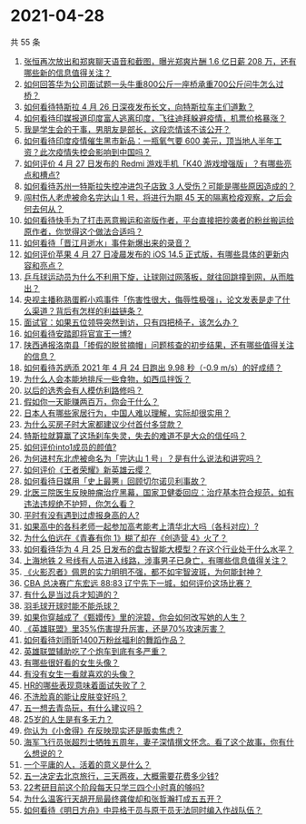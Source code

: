 # 2021-04-28

共 55 条

<!-- BEGIN -->
<!-- 最后更新时间 Wed Apr 28 2021 02:10:05 GMT+0800 (China Standard Time) -->

1. [张恒再次放出和郑爽聊天语音和截图，曝光郑爽片酬 1.6 亿日薪 208
   万，还有哪些新的信息值得关注？](https://www.zhihu.com/question/456689667)
2. [如何回答华为公司面试题一头牛重800公斤一座桥承重700公斤问牛怎么过桥？](https://www.zhihu.com/question/455269838)
3. [如何看待特斯拉 4 月 26 日深夜发布长文，向特斯拉车主们道歉？](https://www.zhihu.com/question/456750609)
4. [如何看待印媒报道印度富人逃离印度，飞往迪拜躲避疫情，机票价格暴涨？](https://www.zhihu.com/question/456507428)
5. [我是学生会的干事，男朋友是部长，这段恋情该不该公开？](https://www.zhihu.com/question/305452167)
6. [如何看待印度疫情催生黑市新品：一瓶氧气要 600
   美元，顶当地人半年工资？此次疫情失控会影响到中国吗？](https://www.zhihu.com/question/456762173)
7. [如何评价 4 月 27 日发布的 Redmi 游戏手机「K40
   游戏增强版」？有哪些亮点和槽点?](https://www.zhihu.com/question/455567093)
8. [如何看待苏州一特斯拉失控冲进包子店致 3
   人受伤？可能是哪些原因造成的？](https://www.zhihu.com/question/456824609)
9. [闯村伤人老虎被命名完达山 1 号，将进行为期 45
   天的隔离检疫观察，之后会何去何从？](https://www.zhihu.com/question/456624777)
10. [如何看待快手为了打击恶意搬运和盗版作者，平台直接把抄袭者的粉丝搬运给原作者，你觉得这个做法合适吗？](https://www.zhihu.com/question/456833182)
11. [如何看待「晋江月逝水」事件新爆出来的录音？](https://www.zhihu.com/question/456698766)
12. [如何评价苹果 4 月 27 日凌晨发布的 iOS 14.5
    正式版，有哪些具体的更新内容和亮点？](https://www.zhihu.com/question/456432980)
13. [乒乓球运动员为什么不利用下旋，让球刚过网落板，就往回跳撞到网，从而胜出？](https://www.zhihu.com/question/453888891)
14. [央视主播称熟蛋孵小鸡事件「伤害性很大，侮辱性极强」，论文发表是走了什么渠道？背后有怎样的利益链条？](https://www.zhihu.com/question/456771764)
15. [面试官：如果五位领导突然到访，只有四把椅子，该怎么办？](https://www.zhihu.com/question/456412666)
16. [如何看待安踏即将官宣王一博?](https://www.zhihu.com/question/456777013)
17. [陕西通报洛南县「掺假的脱贫摘帽」问题核查的初步结果，还有哪些值得关注的信息？](https://www.zhihu.com/question/456741134)
18. [如何看待苏炳添 2021 年 4 月 24 日跑出 9.98 秒（-0.9
    m/s）的好成绩？](https://www.zhihu.com/question/456330592)
19. [为什么人会本能地排斥一些食物，如西瓜拌饭？](https://www.zhihu.com/question/336056006)
20. [以后的选秀会有人模仿利路修吗？](https://www.zhihu.com/question/455026059)
21. [假如你一天能赚两百万，你会干什么？](https://www.zhihu.com/question/456751113)
22. [日本人有哪些家居行为，中国人难以理解，实际却很实用？](https://www.zhihu.com/question/365091172)
23. [为什么买房子时大家都建议少付首付多贷款？](https://www.zhihu.com/question/311795004)
24. [特斯拉就算赢了这场刹车失灵，失去的难道不是大众的信任吗？](https://www.zhihu.com/question/456103976)
25. [如何评价into1成员的颜值?](https://www.zhihu.com/question/456470539)
26. [为何进村东北虎被命名为「完达山 1 号」？是有什么说法和讲究吗？](https://www.zhihu.com/question/456618989)
27. [如何评价《王者荣耀》新英雄云缨？](https://www.zhihu.com/question/456762502)
28. [如何看待日媒用「史上最悪」回顾切尔诺贝利事故？](https://www.zhihu.com/question/456713294)
29. [北医三院医生反映肿瘤治疗黑幕，国家卫健委回应：治疗基本符合规范，如有违法违规绝不护短，你怎么看？](https://www.zhihu.com/question/456794621)
30. [平时有没有遇到过虚报身高的人?](https://www.zhihu.com/question/331976799)
31. [如果高中的各科老师一起参加高考能考上清华北大吗（各科对应）?](https://www.zhihu.com/question/443860742)
32. [为什么伯远在《青春有你 1》糊了却在《创造营 4》火了？](https://www.zhihu.com/question/454685611)
33. [如何看待华为 4 月 25
    日发布的盘古智能大模型？在这个行业处于什么水平？](https://www.zhihu.com/question/456443707)
34. [上海地铁 2
    号线有人员进入线路，涉事男子已身亡，有哪些信息值得关注？](https://www.zhihu.com/question/456666009)
35. [《火影忍者》佩恩的实力明明不强，都不如宇智波斑，为何能封神？](https://www.zhihu.com/question/438703482)
36. [CBA 总决赛广东宏远 88:83
    辽宁先下一城，如何评价这场比赛？](https://www.zhihu.com/question/456867826)
37. [有什么是当过兵才知道的？](https://www.zhihu.com/question/276955696)
38. [羽毛球开球时能不能杀球？](https://www.zhihu.com/question/455936801)
39. [如果你穿越成了《甄嬛传》里的浣碧，你会如何改写她的人生？](https://www.zhihu.com/question/403088622)
40. [《英雄联盟》里35%伤害提升厉害，还是70%攻速厉害？](https://www.zhihu.com/question/456472020)
41. [如何看待刘雨昕1400万粉丝福利的舞蹈作品？](https://www.zhihu.com/question/456685594)
42. [英雄联盟辅助吃了个炮车到底有多严重？](https://www.zhihu.com/question/341459636)
43. [有哪些很好看的女生头像？](https://www.zhihu.com/question/314854320)
44. [有没有女生一看就喜欢的头像？](https://www.zhihu.com/question/410954554)
45. [HR的哪些表现意味着面试失败了？](https://www.zhihu.com/question/20709602)
46. [不洗脸真的能让皮肤变好吗？](https://www.zhihu.com/question/317026624)
47. [五一想去青岛玩，有什么建议吗？](https://www.zhihu.com/question/454155019)
48. [25岁的人生是有多无力？](https://www.zhihu.com/question/362423000)
49. [你认为《小舍得》在反映现实还是贩卖焦虑？](https://www.zhihu.com/question/456153655)
50. [海军飞行员张超烈士牺牲五周年，妻子深情撰文怀念。看了这个故事，你有什么想说的？](https://www.zhihu.com/question/456803451)
51. [一个平庸的人，活着的意义是什么？](https://www.zhihu.com/question/436020711)
52. [五一决定去北京旅行，三天两夜，大概需要花费多少钱?](https://www.zhihu.com/question/452999311)
53. [22考研目前这个阶段每天只学三四个小时真的够吗?](https://www.zhihu.com/question/456380899)
54. [为什么温客行天胡开局最终龚俊却和张哲瀚打成五五开？](https://www.zhihu.com/question/451602312)
55. [如何看待《明日方舟》中异格干员与原干员无法同时编入作战队伍？](https://www.zhihu.com/question/456424641)

<!-- END -->

